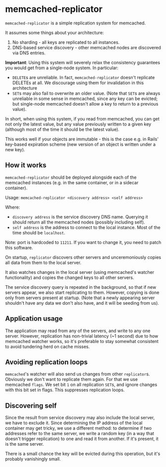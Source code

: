 # memcached-replicator

`memcached-replicator` is a simple replication system for memcached.

It assumes some things about your architecture:

1. No sharding - all keys are replicated to all instances.
2. DNS-based service discovery - other memcached nodes are discovered via DNS entries.

**Important**: Using this system will severely relax the consistency guarantees you would get from a single-node system. In particular:

- `DELETE`s are unreliable. In fact, `memcached-replicator` doesn't replicate DELETEs at all. We discourage using them for invalidation in this architecture
- `SET`s may also fail to overwrite an older value. (Note that `SET`s are always unreliable in some sense in memcached, since any key can be evicted; but single-node memcached doesn't allow a key to return to a previous value).

In short, when using this system, if you read from memcached, you can get not only the latest value, but any value previously written to a given key (although most of the time it should be the latest value).

This works well if your objects are immutable - this is the case e.g. in Rails' key-based expiration scheme (new version of an object is written under a new key).

## How it works

`memcached-replicator` should be deployed alongside each of the memcached instances (e.g. in the same container, or in a sidecar container).

Usage: `memcached-replicator <discovery address> <self address>`

Where:

- `discovery address` is the service discovery DNS name. Querying it should return all the memcached nodes (possibly including self).
- `self address` is the address to connect to the local instance. Most of the time should be `localhost`.

Note: port is hardcoded to `11211`. If you want to change it, you need to patch this software.

On startup, `replicator` discovers other servers and unceremoniously copies all data from them to the local server.

It also watches changes in the local server (using memcached's watcher functionality) and copies the changed keys to all other servers.

The service discovery query is repeated in the background, so that if new servers appear, we also start replicating to them. However, copying is done only from servers present at startup. (Note that a newly appearing server shouldn't have any data we don't also have, and it will be seeding from us).

## Application usage

The application may read from any of the servers, and write to any one server. However, replication has non-trivial latency (~1 second) due to how memcached watcher works, so it's preferable to stay somewhat consistent to avoid tundering herd on cache misses.

## Avoiding replication loops

`memcached`'s watcher will also send us changes from other `replicator`s. Obviously we don't want to replicate them again.
For that we use memcached `flags`. We set bit `1` on all replication `SET`s, and ignore changes with this bit set in flags. This suppresses replication loops.

## Discovering self

Since the result from service discovery may also include the local server, we have to exclude it. Since determining the IP address of the local container may get tricky, we use a different method: to determine if two addresses refer to the same server, we write a random key (in a way that doesn't trigger replication) to one and read it from another. If it's present, it is the same server.

There is a small chance the key will be evicted during this operation, but it's probably vanishingly small.
